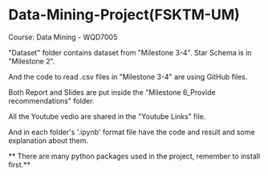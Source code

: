 # Data-Mining-Project(FSKTM-UM)

Course: Data Mining - WQD7005

"Dataset" folder contains dataset from "Milestone 3-4". Star Schema is in "Milestone 2". 

And the code to read .csv files in "Milestone 3-4" are using GitHub files.

Both Report and Slides are put inside the "Milestone 6_Provide recommendations" folder.

All the Youtube vedio are shared in the "Youtube Links" file.

And in each folder's '.ipynb' format file have the code and result and some explanation about them.

** There are many python packages used in the project, remember to install first.**
